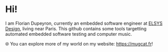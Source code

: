 # Hi!

I am Florian Dupeyron, currently an embedded software engineer at [ELSYS Design](https://www.elsys-design.com), living near Paris.
This github contains some tools targetting automated embedded software testing and computer music.

:globe_with_meridians: You can explore more of my world on my website: https://mugcat.fr!
